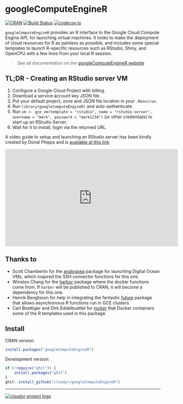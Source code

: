 # googleComputeEngineR

[![CRAN](http://www.r-pkg.org/badges/version/googleComputeEngineR)](http://cran.r-project.org/package=googleComputeEngineR)
[![Build Status](https://travis-ci.org/cloudyr/googleComputeEngineR.png?branch=master)](https://travis-ci.org/cloudyr/googleComputeEngineR)
[![codecov.io](https://codecov.io/github/cloudyr/googleComputeEngineR/coverage.svg?branch=master)](https://codecov.io/github/cloudyr/googleComputeEngineR?branch=master)

`googleComputeEngineR` provides an R interface to the Google Cloud Compute Engine API, for launching virtual machines.  It looks to make the deployment of cloud resources for R as painless as possible, and includes some special templates to launch R-specific resources such as RStudio, Shiny, and OpenCPU with a few lines from your local R session.

> See all documentation on the [googleComputeEngineR website](https://cloudyr.github.io/googleComputeEngineR/)

## TL;DR - Creating an RStudio server VM

1. Configure a Google Cloud Project with billing.
2. Download a service account key JSON file.
3. Put your default project, zone and JSON file location in your `.Renviron`.
4. Run `library(googleComputeEngineR)` and auto-authenticate.
5. Run `vm <- gce_vm(template = "rstudio", name = "rstudio-server", username = "mark", password = "mark1234")` (or other credentials) to start up an RStudio Server.
6. Wait for it to install, login via the returned URL.

A video guide to setup and launching an RStudio server has been kindly created by Donal Phipps and is [available at this link](https://www.youtube.com/watch?v=1oM0NZbRhSI).

<iframe width="560" height="315" src="http://www.youtube.com/embed/1oM0NZbRhSI?rel=0" frameborder="0" allowfullscreen></iframe> 

## Thanks to

* Scott Chamberlin for the [analogsea](https://github.com/sckott/analogsea) package for launching Digital Ocean VMs, which inspired the SSH connector functions for this one.
* Winston Chang for the [harbor](https://github.com/wch/harbor/) package where the docker functions come from.  If `harbor` will be published to CRAN, it will become a dependency for this one.
* Henrik Bengtsson for help in integrating the fantastic [future](https://cran.r-project.org/web/packages/future/index.html) package that allows asynchronous R functions run in GCE clusters.
* Carl Boettiger and Dirk Eddelbuettel for [rocker](https://hub.docker.com/u/rocker/) that Docker containers some of the R templates used in this package. 

## Install

CRAN version:

```r
install.packages("googleComputeEngineR")
```

Development version:

```r
if (!require("ghit")) {
    install.packages("ghit")
}
ghit::install_github("cloudyr/googleComputeEngineR")
```

---
[![cloudyr project logo](http://i.imgur.com/JHS98Y7.png)](https://github.com/cloudyr)
